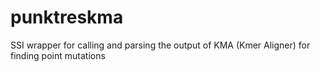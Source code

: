 # punktreskma
SSI wrapper for calling and parsing the output of KMA (Kmer Aligner) for finding point mutations
